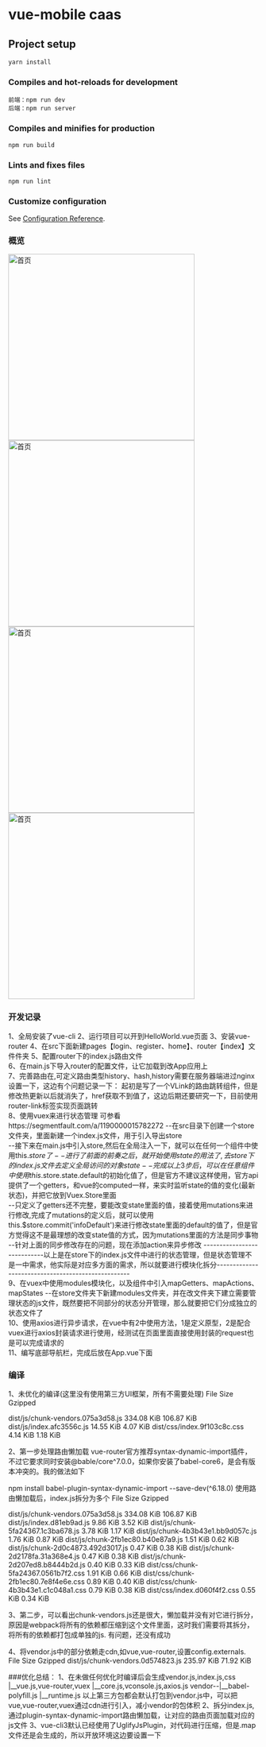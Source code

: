 # vue-mobile caas 

## Project setup
```
yarn install
```
### Compiles and hot-reloads for development
```
前端：npm run dev
后端：npm run server
```
### Compiles and minifies for production
```
npm run build
```
### Lints and fixes files
```
npm run lint
```
### Customize configuration
See [Configuration Reference](https://cli.vuejs.org/config/).


### 概览
<img src="https://github.com/yangdongMC/vue-mobile/blob/master/src/assets/index.jpeg" width="375" alt='首页'><img src="https://github.com/yangdongMC/vue-mobile/blob/master/src/assets/list.png" width="375" alt='首页'>  
<img src="https://github.com/yangdongMC/vue-mobile/blob/master/src/assets/video.png" width="375" alt='首页'><img src="https://github.com/yangdongMC/vue-mobile/blob/master/src/assets/socket.png" width="375" alt='首页'>  

### 开发记录
1、全局安装了vue-cli
2、运行项目可以开到HelloWorld.vue页面
3、安装vue-router 
4、在src下面新建pages【login、register、home】、router【index】文件件夹
5、配置router下的index.js路由文件  
6、在main.js下导入router的配置文件，让它加载到改App应用上  
7、完善路由在,可定义路由类型history、hash,history需要在服务器端进过nginx设置一下，这边有个问题记录一下：
起初是写了一个VLink的路由跳转组件，但是修改热更新以后就消失了，href获取不到值了，这边后期还要研究一下，目前使用router-link标签实现页面跳转  
8、使用vuex来进行状态管理 可参看https://segmentfault.com/a/1190000015782272
  --在src目录下创建一个store文件夹，里面新建一个index.js文件，用于引入导出store  
  --接下来在main.js中引入store,然后在全局注入一下，就可以在任何一个组件中使用this.$store了  
  --进行了前面的前奏之后，就开始使用state的用法了,去store下的index.js文件去定义全局访问的对象state  
  --完成以上3步后，可以在任意组件中使用this.$store.state.default的初始化值了，但是官方不建议这样使用，官方api提供了一个getters，和vue的computed一样，来实时监听state的值的变化(最新状态)，并把它放到Vuex.Store里面  
  --只定义了getters还不完整，要能改变state里面的值，接着使用mutations来进行修改,完成了mutations的定义后，就可以使用this.$store.commit('infoDefault')来进行修改state里面的default的值了，但是官方觉得这不是最理想的改变state值的方式，因为mutations里面的方法是同步事物  
  --针对上面的同步修改存在的问题，现在添加action来异步修改
----------------------------以上是在store下的index.js文件中进行的状态管理，但是状态管理不是一中需求，他实际是对应多方面的需求，所以就要进行模块化拆分---------------------------------------------------  
9、在vuex中使用modules模块化，以及组件中引入mapGetters、mapActions、mapStates
  --在store文件夹下新建modules文件夹，并在改文件夹下建立需要管理状态的js文件，既然要把不同部分的状态分开管理，那么就要把它们分成独立的状态文件了  
10、使用axios进行异步请求，在vue中有2中使用方法，1是定义原型，2是配合vuex进行axios封装请求进行使用，经测试在页面里面直接使用封装的request也是可以完成请求的  
11、编写底部导航栏，完成后放在App.vue下面

### 编译
1、未优化的编译(这里没有使用第三方UI框架，所有不需要处理)
File                                 Size               Gzipped

  dist/js/chunk-vendors.075a3d58.js    334.08 KiB         106.87 KiB
  dist/js/index.afc3556c.js            14.55 KiB          4.07 KiB
  dist/css/index.9f103c8c.css          4.14 KiB           1.18 KiB

2、第一步处理路由懒加载
vue-router官方推荐syntax-dynamic-import插件，不过它要求同时安装@bable/core^7.0.0，如果你安装了babel-core6，是会有版本冲突的。我的做法如下

npm install babel-plugin-syntax-dynamic-import --save-dev(^6.18.0)
使用路由懒加载后，index.js拆分为多个
File                                    Size              Gzipped

  dist/js/chunk-vendors.075a3d58.js       334.08 KiB        106.87 KiB
  dist/js/index.d81eb9ad.js               9.86 KiB          3.52 KiB
  dist/js/chunk-5fa24367.1c3ba678.js      3.78 KiB          1.17 KiB
  dist/js/chunk-4b3b43e1.bb9d057c.js      1.76 KiB          0.87 KiB
  dist/js/chunk-2fb1ec80.b40e87a9.js      1.51 KiB          0.62 KiB
  dist/js/chunk-2d0c4873.492d3017.js      0.47 KiB          0.38 KiB
  dist/js/chunk-2d2178fa.31a368e4.js      0.47 KiB          0.38 KiB
  dist/js/chunk-2d207ed8.b8444b2d.js      0.40 KiB          0.33 KiB
  dist/css/chunk-5fa24367.0561b7f2.css    1.91 KiB          0.66 KiB
  dist/css/chunk-2fb1ec80.7e8f4e6e.css    0.89 KiB          0.40 KiB
  dist/css/chunk-4b3b43e1.c1c048a1.css    0.79 KiB          0.38 KiB
  dist/css/index.d060f4f2.css             0.55 KiB          0.34 KiB

3、第二步，可以看出chunk-vendors.js还是很大，懒加载并没有对它进行拆分，原因是webpack将所有的依赖都压缩到这个文件里面，这时我们需要将其拆分，将所有的依赖都打包成单独的js.
有问题，还没有成功

4、将vendor.js中的部分依赖走cdn,如vue,vue-router,设置config.externals.
File                                    Size              Gzipped
dist/js/chunk-vendors.0d574823.js       235.97 KiB        71.92 KiB

###优化总结：
1、在未做任何优化时编译后会生成vendor.js,index.js,css
        |__vue.js,vue-router,vuex
        |__core.js,vconsole.js,axios.js
vendor--|__babel-polyfill.js
        |__runtime.js
以上第三方包都会默认打包到vendor.js中，可以把vue,vue-router,vuex通过cdn进行引入，减小vendor的包体积
2、拆分index.js,通过plugin-syntax-dynamic-import路由懒加载，让对应的路由页面加载对应的js文件
3、vue-cli3默认已经使用了UglifyJsPlugin，对代码进行压缩，但是.map文件还是会生成的，所以开放环境这边要设置一下